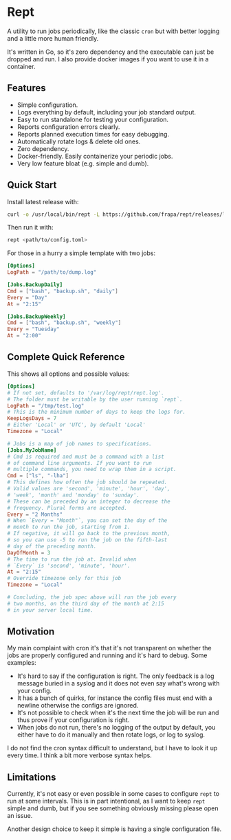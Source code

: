 # Rept

A utility to run jobs periodically, like the classic `cron` but
with better logging and a little more human friendly.

It's written in Go, so it's zero dependency and the executable can
just be dropped and run. I also provide docker images if you want
to use it in a container.

## Features

- Simple configuration.
- Logs everything by default, including your job standard output.
- Easy to run standalone for testing your configuration.
- Reports configuration errors clearly.
- Reports planned execution times for easy debugging.
- Automatically rotate logs & delete old ones.
- Zero dependency.
- Docker-friendly. Easily containerize your periodic jobs.
- Very low feature bloat (e.g. simple and dumb).

## Quick Start

Install latest release with:

```bash
curl -o /usr/local/bin/rept -L https://github.com/frapa/rept/releases/latest/download/rept
```

Then run it with:

```bash
rept <path/to/config.toml>
```

For those in a hurry a simple template with two jobs:

```toml
[Options]
LogPath = "/path/to/dump.log"

[Jobs.BackupDaily]
Cmd = ["bash", "backup.sh", "daily"]
Every = "Day"
At = "2:15"

[Jobs.BackupWeekly]
Cmd = ["bash", "backup.sh", "weekly"]
Every = "Tuesday"
At = "2:00"
```

## Complete Quick Reference

This shows all options and possible values:

```toml
[Options]
# If not set, defaults to '/var/log/rept/rept.log'.
# The folder must be writable by the user running `rept`.
LogPath = "/tmp/test.log"
# This is the minimum number of days to keep the logs for.
KeepLogsDays = 7
# Either 'Local' or 'UTC', by default 'Local'
Timezone = "Local"

# Jobs is a map of job names to specifications.
[Jobs.MyJobName]
# Cmd is required and must be a command with a list
# of command line arguments. If you want to run
# multiple commands, you need to wrap them in a script.
Cmd = ["ls", "-lha"]
# This defines how often the job should be repeated.
# Valid values are 'second', 'minute', 'hour', 'day',
# 'week', 'month' and 'monday' to 'sunday'.
# These can be preceded by an integer to decrease the
# frequency. Plural forms are accepted.
Every = "2 Months"
# When `Every = "Month"`, you can set the day of the
# month to run the job, starting from 1.
# If negative, it will go back to the previous month,
# so you can use -5 to run the job on the fifth-last
# day of the preceding month.
DayOfMonth = 3
# The time to run the job at. Invalid when
# `Every` is 'second', 'minute', 'hour'.
At = "2:15"
# Override timezone only for this job
Timezone = "Local"

# Concluding, the job spec above will run the job every
# two months, on the third day of the month at 2:15
# in your server local time.
```

## Motivation

My main complaint with cron it's that it's not transparent on whether
the jobs are properly configured and running and it's hard to debug.
Some examples:

- It's hard to say if the configuration is right. The only feedback is
  a log message buried in a syslog and it does not even say what's wrong
  with your config.
- It has a bunch of quirks, for instance the config files must end with
  a newline otherwise the configs are ignored.
- It's not possible to check when it's the next time the job will be run
  and thus prove if your configuration is right.
- When jobs do not run, there's no logging of the output by default, you
  either have to do it manually and then rotate logs, or log to syslog.

I do not find the cron syntax difficult to understand, but I have to look
it up every time. I think a bit more verbose syntax helps.

## Limitations

Currently, it's not easy or even possible in some cases to configure
`rept` to run at some intervals. This is in part intentional, as I want
to keep `rept` simple and dumb, but if you see something obviously missing
please open an issue.

Another design choice to keep it simple is having a single configuration file.
